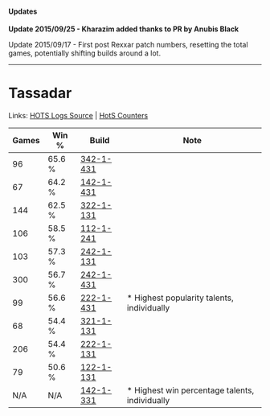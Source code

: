 #### Updates
**Update 2015/09/25 - Kharazim added thanks to PR by Anubis Black**

Update 2015/09/17 - First post Rexxar patch numbers, resetting the total games, potentially shifting builds around a lot.

***

# Tassadar

Links: [HOTS Logs Source](https://www.hotslogs.com/Sitewide/HeroDetails?Hero=Tassadar) | [HotS Counters](http://hotscounters.com/#/hero/Tassadar)

Games  | Win %  | Build     | Note
-----  | -----  | -----     | ----
96     | 65.6 % | [342-1-431](http://www.heroesfire.com/hots/talent-calculator/tassadar#pCjt) | 
67     | 64.2 % | [142-1-431](http://www.heroesfire.com/hots/talent-calculator/tassadar#haRt) | 
144    | 62.5 % | [322-1-131](http://www.heroesfire.com/hots/talent-calculator/tassadar#oRqB) | 
106    | 58.5 % | [112-1-241](http://www.heroesfire.com/hots/talent-calculator/tassadar#gR9P) | 
103    | 57.3 % | [242-1-131](http://www.heroesfire.com/hots/talent-calculator/tassadar#lOWB) | 
300    | 56.7 % | [242-1-431](http://www.heroesfire.com/hots/talent-calculator/tassadar#lOat) | 
99     | 56.6 % | [222-1-431](http://www.heroesfire.com/hots/talent-calculator/tassadar#kdlt) | * Highest popularity talents, individually
68     | 54.4 % | [321-1-131](http://www.heroesfire.com/hots/talent-calculator/tassadar#oPNx) | 
206    | 54.4 % | [222-1-131](http://www.heroesfire.com/hots/talent-calculator/tassadar#kdhB) | 
79     | 50.6 % | [122-1-131](http://www.heroesfire.com/hots/talent-calculator/tassadar#gpYB) | 
N/A    | N/A    | [142-1-331](http://www.heroesfire.com/hots/talent-calculator/tassadar#haQJ) | * Highest win percentage talents, individually
